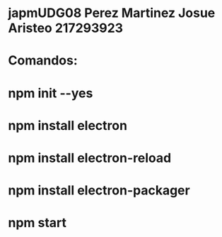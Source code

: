 # japmUDG08 Perez Martinez Josue Aristeo 217293923
# Comandos:
# npm init --yes
# npm install electron
# npm install electron-reload
# npm install electron-packager
# npm start
